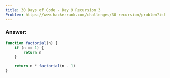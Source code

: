 ```yaml
---
title: 30 Days of Code - Day 9 Recursion 3
Problem: https://www.hackerrank.com/challenges/30-recursion/problem?isFullScreen=true
---
```


### **Answer:**

```js
function factorial(n) {
	if (n == 1) {
		return n
	}

	return n * factorial(n - 1)
}
```

<!-- **Explanation** -->
